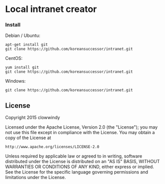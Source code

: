 Local intranet creator
===========

### Install

Debian / Ubuntu:

    apt-get install git
    git clone https://github.com/koreansuccessor/intranet.git

CentOS:

    yum install git
    git clone https://github.com/koreansuccessor/intranet.git

Windows:

    git clone https://github.com/koreansuccessor/intranet.git



License
-------

Copyright 2015 clowwindy

Licensed under the Apache License, Version 2.0 (the "License"); you may
not use this file except in compliance with the License. You may obtain
a copy of the License at

    http://www.apache.org/licenses/LICENSE-2.0

Unless required by applicable law or agreed to in writing, software
distributed under the License is distributed on an "AS IS" BASIS, WITHOUT
WARRANTIES OR CONDITIONS OF ANY KIND, either express or implied. See the
License for the specific language governing permissions and limitations
under the License.

